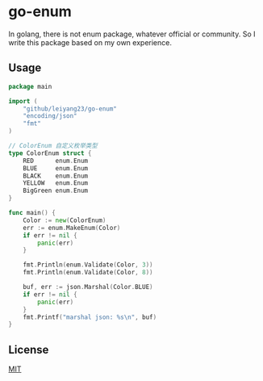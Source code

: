 # go-enum

In golang, there is not enum package, whatever official or community. So I write this package based on my own
experience.

## Usage

```go
package main

import (
	"github/leiyang23/go-enum"
	"encoding/json"
	"fmt"
)

// ColorEnum 自定义枚举类型
type ColorEnum struct {
    RED      enum.Enum
    BLUE     enum.Enum
    BLACK    enum.Enum
    YELLOW   enum.Enum
    BigGreen enum.Enum
}

func main() {
    Color := new(ColorEnum)
    err := enum.MakeEnum(Color)
    if err != nil {
        panic(err)
    }

    fmt.Println(enum.Validate(Color, 3))
    fmt.Println(enum.Validate(Color, 8))

    buf, err := json.Marshal(Color.BLUE)
    if err != nil {
        panic(err)
    }
    fmt.Printf("marshal json: %s\n", buf)
}
```

## License

[MIT](LICENSE)